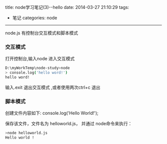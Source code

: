 title: node学习笔记(3)--hello
date: 2014-03-27 21:10:29
tags:
- 笔记
categories: node
---

node.js 有控制台交互模式和脚本模式

<!-- more -->
### 交互模式
打开控制台,输入node 进入交互模式 
```bash
D:\myWorkTemp\node-study>node
> console.log('hello word!')
hello word!
```

输入.exit 退出交互模式 ,或者使用两次ctrl+c 退出

### 脚本模式

创建文件内容如下:
console.log('Hello World!');

保存该文件，文件名为 helloworld.js， 并通过 node命令来执行：

```bash
>node helloworld.js 
Hello world !
```